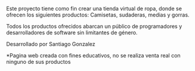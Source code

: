 Este proyecto tiene como fin crear una tienda virtual de ropa, donde se ofrecen los siguientes productos: Camisetas, sudaderas, medias y gorras.

Todos los productos ofrecidos abarcan un público de programadores y desarrolladores de software sin limitantes de género.

Desarrollado por Santiago Gonzalez

*Pagina web creada con fines educativos, no se realiza venta real con ninguno de sus productos

